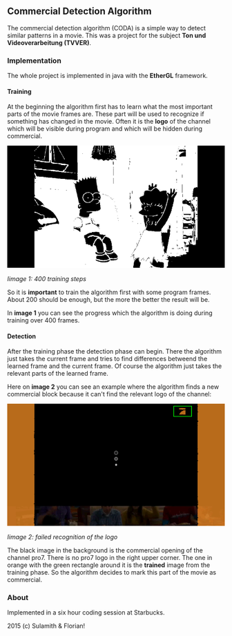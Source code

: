 ## Commercial Detection Algorithm
The commercial detection algorithm (CODA) is a simple way to detect similar patterns in a movie. This was a project for the subject **Ton und Videoverarbeitung (TVVER)**.

### Implementation
The whole project is implemented in java with the **EtherGL** framework.

#### Training
At the beginning the algorithm first has to learn what the most important parts of the movie frames are. These part will be used to recognize if something has changed in the movie. Often it is the **logo** of the channel which will be visible during program and which will be hidden during commercial.

![Training](images/training.gif)

*Iimage 1: 400 training steps*

So it is **important** to train the algorithm first with some program frames. About 200 should be enough, but the more the better the result will be.

In **image 1** you can see the progress which the algorithm is doing during training over 400 frames.

#### Detection
After the training phase the detection phase can begin. There the algorithm just takes the current frame and tries to find differences betweend the learned frame and the current frame. Of course the algorithm just takes the relevant parts of the learned frame.

Here on **image 2** you can see an example where the algorithm finds a new commercial block because it can't find the relevant logo of the channel:

![Training](images/detection.png)

*Iimage 2: failed recognition of the logo*

The black image in the background is the commercial opening of the channel pro7. There is no pro7 logo in the right upper corner. The one in orange with the green rectangle around it is the **trained** image from the training phase. So the algorithm decides to mark this part of the movie as commercial.

### About
Implemented in a six hour coding session at Starbucks.

2015 (c) Sulamith & Florian!